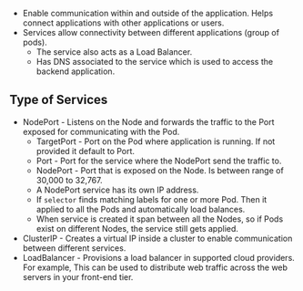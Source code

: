 - Enable communication within and outside of the application. Helps connect applications with other applications or users.
- Services allow connectivity between different applications (group of pods).
	- The service also acts as a Load Balancer.
	- Has DNS associated to the service which is used to access the backend application.
## Type of Services
- NodePort - Listens on the Node and forwards the traffic to the Port exposed for communicating with the Pod.
	- TargetPort - Port on the Pod where application is running. If not provided it default to Port.
	- Port - Port for the service where the NodePort send the traffic to. 
	- NodePort - Port that is exposed on the Node. Is between range of 30,000 to 32,767.
	- A NodePort service has its own IP address.
	- If `selector` finds matching labels for one or more Pod. Then it applied to all the Pods and automatically load balances.
	- When service is created it span between all the Nodes, so if Pods exist on different Nodes, the service still gets applied.
- ClusterIP - Creates a virtual IP inside a cluster to enable communication between different services.
- LoadBalancer - Provisions a load balancer in supported cloud providers. For example, This can be used to distribute web traffic across the web servers in your front-end tier.